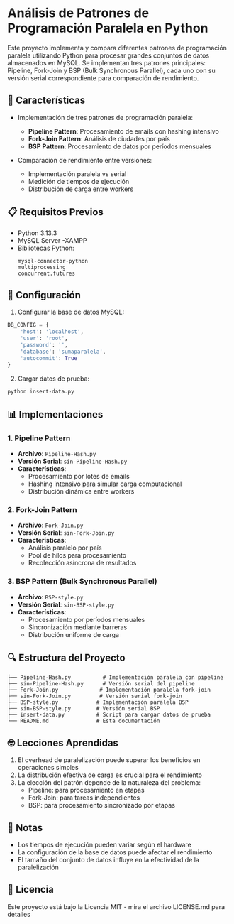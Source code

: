 # Análisis de Patrones de Programación Paralela en Python

Este proyecto implementa y compara diferentes patrones de programación paralela utilizando Python para procesar grandes conjuntos de datos almacenados en MySQL. Se implementan tres patrones principales: Pipeline, Fork-Join y BSP (Bulk Synchronous Parallel), cada uno con su versión serial correspondiente para comparación de rendimiento.

## 🚀 Características

- Implementación de tres patrones de programación paralela:
  - **Pipeline Pattern**: Procesamiento de emails con hashing intensivo
  - **Fork-Join Pattern**: Análisis de ciudades por país
  - **BSP Pattern**: Procesamiento de datos por períodos mensuales

- Comparación de rendimiento entre versiones:
  - Implementación paralela vs serial
  - Medición de tiempos de ejecución
  - Distribución de carga entre workers

## 📋 Requisitos Previos

- Python 3.13.3
- MySQL Server -XAMPP
- Bibliotecas Python:
  ```
  mysql-connector-python
  multiprocessing
  concurrent.futures
  ```

## 🔧 Configuración

1. Configurar la base de datos MySQL:
```python
DB_CONFIG = {
    'host': 'localhost',
    'user': 'root',
    'password': '',
    'database': 'sumaparalela',
    'autocommit': True
}
```

2. Cargar datos de prueba:
```bash
python insert-data.py
```

## 📊 Implementaciones

### 1. Pipeline Pattern
- **Archivo**: `Pipeline-Hash.py`
- **Versión Serial**: `sin-Pipeline-Hash.py`
- **Características**:
  - Procesamiento por lotes de emails
  - Hashing intensivo para simular carga computacional
  - Distribución dinámica entre workers

### 2. Fork-Join Pattern
- **Archivo**: `Fork-Join.py`
- **Versión Serial**: `sin-Fork-Join.py`
- **Características**:
  - Análisis paralelo por país
  - Pool de hilos para procesamiento
  - Recolección asíncrona de resultados

### 3. BSP Pattern (Bulk Synchronous Parallel)
- **Archivo**: `BSP-style.py`
- **Versión Serial**: `sin-BSP-style.py`
- **Características**:
  - Procesamiento por períodos mensuales
  - Sincronización mediante barreras
  - Distribución uniforme de carga


## 🔍 Estructura del Proyecto

```
├── Pipeline-Hash.py          # Implementación paralela con pipeline
├── sin-Pipeline-Hash.py      # Versión serial del pipeline
├── Fork-Join.py             # Implementación paralela fork-join
├── sin-Fork-Join.py         # Versión serial fork-join
├── BSP-style.py            # Implementación paralela BSP
├── sin-BSP-style.py        # Versión serial BSP
├── insert-data.py          # Script para cargar datos de prueba
└── README.md               # Esta documentación
```

## 🤓 Lecciones Aprendidas

1. El overhead de paralelización puede superar los beneficios en operaciones simples
2. La distribución efectiva de carga es crucial para el rendimiento
3. La elección del patrón depende de la naturaleza del problema:
   - Pipeline: para procesamiento en etapas
   - Fork-Join: para tareas independientes
   - BSP: para procesamiento sincronizado por etapas

## 📝 Notas

- Los tiempos de ejecución pueden variar según el hardware
- La configuración de la base de datos puede afectar el rendimiento
- El tamaño del conjunto de datos influye en la efectividad de la paralelización

## 📄 Licencia

Este proyecto está bajo la Licencia MIT - mira el archivo LICENSE.md para detalles
